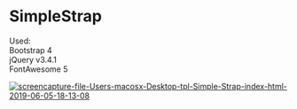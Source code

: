 <h1>SimpleStrap</h1>
Used:<br>
Bootstrap 4<br>
jQuery v3.4.1<br>
FontAwesome 5<br>

<a href="https://ibb.co/YkZMv2s"><img src="https://i.ibb.co/T8LSzc3/screencapture-file-Users-macosx-Desktop-tpl-Simple-Strap-index-html-2019-06-05-18-13-08.png" alt="screencapture-file-Users-macosx-Desktop-tpl-Simple-Strap-index-html-2019-06-05-18-13-08" border="0"></a>
